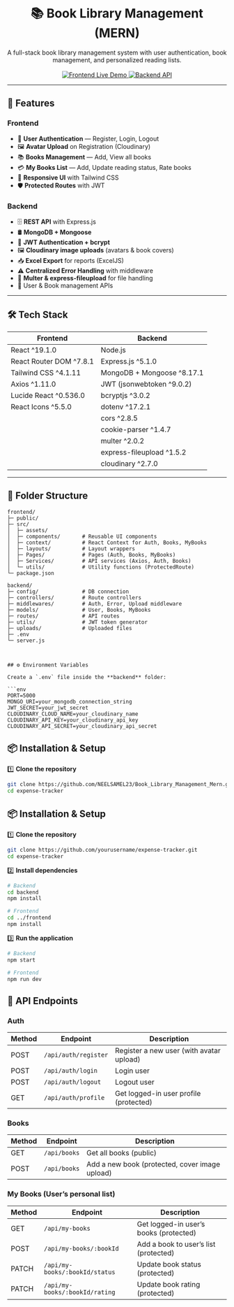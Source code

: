 <h1 align="center">📚 Book Library Management (MERN)</h1>

<p align="center">
  A full-stack book library management system with user authentication, book management, and personalized reading lists.
  <br><br>
  <a href="https://book-library-management-mern.onrender.com">
    <img src="https://img.shields.io/badge/Frontend-Live-blue?style=for-the-badge" alt="Frontend Live Demo">
  </a>
  <a href="https://book-library-management-mern.onrender.com">
    <img src="https://img.shields.io/badge/Backend-API-green?style=for-the-badge" alt="Backend API">
  </a>
</p>

---

## 🚀 Features

### **Frontend**
- 🔐 **User Authentication** — Register, Login, Logout  
- 🖼 **Avatar Upload** on Registration (Cloudinary)  
- 📚 **Books Management** — Add, View all books  
- 💳 **My Books List** — Add, Update reading status, Rate books  
- 📱 **Responsive UI** with Tailwind CSS  
- 🛡 **Protected Routes** with JWT  

### **Backend**
- 🗄 **REST API** with Express.js  
- 🛢 **MongoDB + Mongoose**  
- 🔑 **JWT Authentication + bcrypt**  
- 🖼 **Cloudinary image uploads** (avatars & book covers)  
- 📥 **Excel Export** for reports (ExcelJS)  
- ⚠ **Centralized Error Handling** with middleware  
- 📂 **Multer & express-fileupload** for file handling  
- 👤 User & Book management APIs  

---

## 🛠 Tech Stack

| Frontend | Backend |
| -------- | ------- |
| React ^19.1.0 | Node.js |
| React Router DOM ^7.8.1 | Express.js ^5.1.0 |
| Tailwind CSS ^4.1.11 | MongoDB + Mongoose ^8.17.1 |
| Axios ^1.11.0 | JWT (jsonwebtoken ^9.0.2) |
| Lucide React ^0.536.0 | bcryptjs ^3.0.2 |
| React Icons ^5.5.0 | dotenv ^17.2.1 |
|  | cors ^2.8.5 |
|  | cookie-parser ^1.4.7 |
|  | multer ^2.0.2 |
|  | express-fileupload ^1.5.2 |
|  | cloudinary ^2.7.0 |

---

## 📂 Folder Structure

```text
frontend/
├─ public/
├─ src/
│  ├─ assets/
│  ├─ components/       # Reusable UI components
│  ├─ context/          # React Context for Auth, Books, MyBooks
│  ├─ layouts/          # Layout wrappers
│  ├─ Pages/            # Pages (Auth, Books, MyBooks)
│  ├─ Services/         # API services (Axios, Auth, Books)
│  └─ utils/            # Utility functions (ProtectedRoute)
└─ package.json

backend/
├─ config/              # DB connection
├─ controllers/         # Route controllers
├─ middlewares/         # Auth, Error, Upload middleware
├─ models/              # User, Books, MyBooks
├─ routes/              # API routes
├─ utils/               # JWT token generator
├─ uploads/             # Uploaded files
├─ .env
└─ server.js



## ⚙️ Environment Variables

Create a `.env` file inside the **backend** folder:

```env
PORT=5000
MONGO_URI=your_mongodb_connection_string
JWT_SECRET=your_jwt_secret
CLOUDINARY_CLOUD_NAME=your_cloudinary_name
CLOUDINARY_API_KEY=your_cloudinary_api_key
CLOUDINARY_API_SECRET=your_cloudinary_api_secret
```


## 📦 Installation & Setup

1️⃣ **Clone the repository**

```bash
git clone https://github.com/NEELSAMEL23/Book_Library_Management_Mern.git
cd expense-tracker
```

## 📦 Installation & Setup

1️⃣ **Clone the repository**

```bash
git clone https://github.com/yourusername/expense-tracker.git
cd expense-tracker
```

2️⃣ **Install dependencies**

```bash
# Backend
cd backend
npm install

# Frontend
cd ../frontend
npm install
```

3️⃣ **Run the application**

```bash
# Backend
npm start

# Frontend
npm run dev
```

## 📡 API Endpoints

### Auth

| Method | Endpoint             | Description                              |
| ------ | -------------------- | ---------------------------------------- |
| POST   | `/api/auth/register` | Register a new user (with avatar upload) |
| POST   | `/api/auth/login`    | Login user                               |
| POST   | `/api/auth/logout`   | Logout user                              |
| GET    | `/api/auth/profile`  | Get logged-in user profile (protected)   |

### Books
| Method | Endpoint     | Description                                    |
| ------ | ------------ | ---------------------------------------------- |
| GET    | `/api/books` | Get all books (public)                         |
| POST   | `/api/books` | Add a new book (protected, cover image upload) |

### My Books (User’s personal list)
| Method | Endpoint                       | Description                            |
| ------ | ------------------------------ | -------------------------------------- |
| GET    | `/api/my-books`                | Get logged-in user’s books (protected) |
| POST   | `/api/my-books/:bookId`        | Add a book to user’s list (protected)  |
| PATCH  | `/api/my-books/:bookId/status` | Update book status (protected)         |
| PATCH  | `/api/my-books/:bookId/rating` | Update book rating (protected)         |
